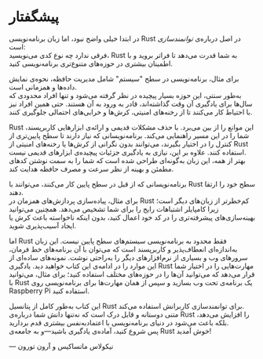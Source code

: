 # پیشگفتار

در ابتدا خیلی واضح نبود، اما زبان برنامه‌نویسی Rust در اصل درباره‌ی _توانمندسازی_ است:  
فرقی ندارد چه نوع کدی می‌نویسید، Rust به شما قدرت می‌دهد تا فراتر بروید و با اطمینان بیشتری در حوزه‌های متنوع‌تری برنامه‌نویسی کنید.

برای مثال، برنامه‌نویسی در سطح "سیستم" شامل مدیریت حافظه، نحوه‌ی نمایش داده‌ها و <span hover-key="همزمانی">همزمانی</span> است.  
به‌طور سنتی، این حوزه بسیار پیچیده در نظر گرفته می‌شود و تنها افراد محدودی که سال‌ها برای یادگیری آن وقت گذاشته‌اند، قادر به ورود به آن هستند. حتی همین افراد نیز با احتیاط کار می‌کنند تا از رخنه‌های امنیتی، کرش‌ها و خرابی‌های احتمالی جلوگیری کنند.

Rust این موانع را از بین می‌برد. با حذف مشکلات قدیمی و ارائه‌ی ابزارهایی کاربرپسند، شما را در این مسیر راهنمایی می‌کند. برنامه‌نویسانی که نیاز دارند تا سطح پایین‌تری از کنترل را در اختیار بگیرند، می‌توانند بدون نگرانی از کرش‌ها یا رخنه‌های امنیتی از Rust استفاده کنند. علاوه بر این، نیازی به یادگیری جزئیات پیچیده‌ی ابزارهای قدیمی نیست.  
بهتر از همه، این زبان به‌گونه‌ای طراحی شده است که شما را به سمت نوشتن کدهای مطمئن و بهینه از نظر سرعت و مصرف حافظه هدایت کند.

برنامه‌نویسانی که از قبل در سطح پایین کار می‌کنند، می‌توانند با Rust سطح خود را ارتقا دهند.  
برای مثال، پیاده‌سازی پردازش‌های همزمان در Rust کم‌خطرتر از زبان‌های دیگر است؛ زیرا کامپایلر اشتباهات رایج را برای شما تشخیص می‌دهد. همچنین می‌توانید بهینه‌سازی‌های پیشرفته‌تری را در کد خود اعمال کنید، بدون اینکه ناخواسته باعث کرش یا ایجاد آسیب‌پذیری شوید.

اما Rust فقط محدود به برنامه‌نویسی سیستم‌های سطح پایین نیست. این زبان به‌اندازه‌ای انعطاف‌پذیر و کاربرپسند است که می‌توان با آن برنامه‌های خط فرمان، سرورهای وب و بسیاری از نرم‌افزارهای دیگر را به‌راحتی نوشت. نمونه‌های ساده‌ای از این موارد را در ادامه‌ی این کتاب خواهید دید. یادگیری Rust مهارت‌هایی را در اختیار شما قرار می‌دهد که می‌توانید آن‌ها را در حوزه‌های مختلف استفاده کنید؛ برای مثال، می‌توانید با Rust یک برنامه‌ی تحت وب بسازید و سپس از همان مهارت‌ها برای برنامه‌نویسی روی Raspberry Pi استفاده کنید.

این کتاب به‌طور کامل از پتانسیل Rust برای توانمندسازی کاربرانش استفاده می‌کند.  
متنی دوستانه و قابل درک است که نه‌تنها دانش شما درباره‌ی Rust را افزایش می‌دهد، بلکه باعث می‌شود در دنیای برنامه‌نویسی با اعتمادبه‌نفس بیشتری قدم بردارید.  
پس شروع کنید، آماده‌ی یادگیری باشید—و به جامعه‌ی Rust خوش آمدید!

— نیکولاس ماتساکیس و آرون تورون

